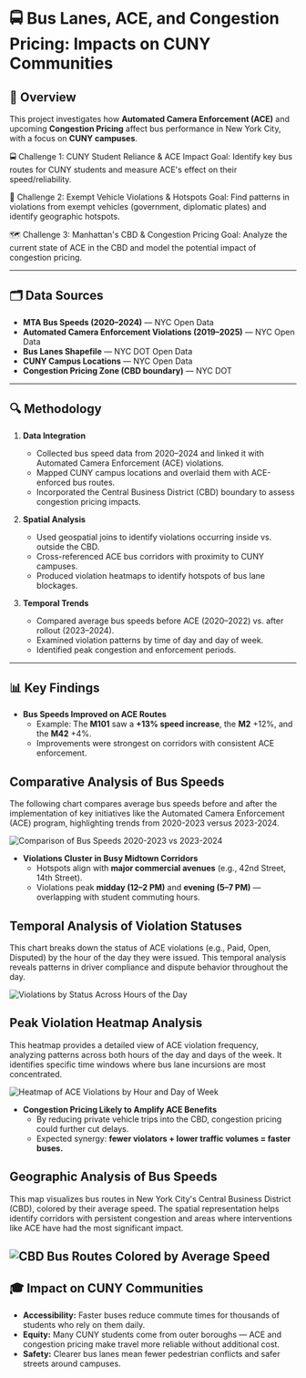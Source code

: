# 🚍 Bus Lanes, ACE, and Congestion Pricing: Impacts on CUNY Communities

## 📌 Overview
This project investigates how **Automated Camera Enforcement (ACE)** and upcoming **Congestion Pricing** affect bus performance in New York City, with a focus on **CUNY campuses**.

🚍 Challenge 1: CUNY Student Reliance & ACE Impact
Goal: Identify key bus routes for CUNY students and measure ACE's effect on their speed/reliability.

🚗 Challenge 2: Exempt Vehicle Violations & Hotspots
Goal: Find patterns in violations from exempt vehicles (government, diplomatic plates) and identify geographic hotspots.

🗺️ Challenge 3: Manhattan's CBD & Congestion Pricing
Goal: Analyze the current state of ACE in the CBD and model the potential impact of congestion pricing.


---

## 🗂️ Data Sources
- **MTA Bus Speeds (2020–2024)** — NYC Open Data  
- **Automated Camera Enforcement Violations (2019–2025)** — NYC Open Data  
- **Bus Lanes Shapefile** — NYC DOT Open Data  
- **CUNY Campus Locations** — NYC Open Data  
- **Congestion Pricing Zone (CBD boundary)** — NYC DOT  

---

## 🔍 Methodology
1. **Data Integration**  
   - Collected bus speed data from 2020–2024 and linked it with Automated Camera Enforcement (ACE) violations.  
   - Mapped CUNY campus locations and overlaid them with ACE-enforced bus routes.  
   - Incorporated the Central Business District (CBD) boundary to assess congestion pricing impacts.  

2. **Spatial Analysis**  
   - Used geospatial joins to identify violations occurring inside vs. outside the CBD.  
   - Cross-referenced ACE bus corridors with proximity to CUNY campuses.  
   - Produced violation heatmaps to identify hotspots of bus lane blockages.  

3. **Temporal Trends**  
   - Compared average bus speeds before ACE (2020–2022) vs. after rollout (2023–2024).  
   - Examined violation patterns by time of day and day of week.  
   - Identified peak congestion and enforcement periods.  

---

## 📊 Key Findings
- **Bus Speeds Improved on ACE Routes**  
  - Example: The **M101** saw a **+13% speed increase**, the **M2** +12%, and the **M42** +4%.  
  - Improvements were strongest on corridors with consistent ACE enforcement.  

## Comparative Analysis of Bus Speeds

The following chart compares average bus speeds before and after the implementation of key initiatives like the Automated Camera Enforcement (ACE) program, highlighting trends from 2020-2023 versus 2023-2024.

![Comparison of Bus Speeds 2020-2023 vs 2023-2024](https://github.com/rayj1981/MTA-Datathon-2025-Bus-Automated-Camera-Enforcement-ACE-Violations/blob/main/Pictures/comparison_bus_speeds_2020-2023_vs_2023-2024.png)


- **Violations Cluster in Busy Midtown Corridors**  
  - Hotspots align with **major commercial avenues** (e.g., 42nd Street, 14th Street).  
  - Violations peak **midday (12–2 PM)** and **evening (5–7 PM)** — overlapping with student commuting hours.  

## Temporal Analysis of Violation Statuses

This chart breaks down the status of ACE violations (e.g., Paid, Open, Disputed) by the hour of the day they were issued. This temporal analysis reveals patterns in driver compliance and dispute behavior throughout the day.

![Violations by Status Across Hours of the Day](https://github.com/rayj1981/MTA-Datathon-2025-Bus-Automated-Camera-Enforcement-ACE-Violations/blob/main/Pictures/violations_by_status_across_hours.png)

## Peak Violation Heatmap Analysis

This heatmap provides a detailed view of ACE violation frequency, analyzing patterns across both hours of the day and days of the week. It identifies specific time windows where bus lane incursions are most concentrated.

![Heatmap of ACE Violations by Hour and Day of Week](https://github.com/rayj1981/MTA-Datathon-2025-Bus-Automated-Camera-Enforcement-ACE-Violations/blob/main/Pictures/HEATMAP%20PICTURE.PNG)



- **Congestion Pricing Likely to Amplify ACE Benefits**  
  - By reducing private vehicle trips into the CBD, congestion pricing could further cut delays.  
  - Expected synergy: **fewer violators + lower traffic volumes = faster buses.**
  
## Geographic Analysis of Bus Speeds

This map visualizes bus routes in New York City's Central Business District (CBD), colored by their average speed. The spatial representation helps identify corridors with persistent congestion and areas where interventions like ACE have had the most significant impact.

![CBD Bus Routes Colored by Average Speed](https://github.com/rayj1981/MTA-Datathon-2025-Bus-Automated-Camera-Enforcement-ACE-Violations/blob/main/Pictures/CBD_routes_colored_by_average_speed.png)
---

## 🎓 Impact on CUNY Communities
- **Accessibility:** Faster buses reduce commute times for thousands of students who rely on them daily.  
- **Equity:** Many CUNY students come from outer boroughs — ACE and congestion pricing make travel more reliable without additional cost.  
- **Safety:** Clearer bus lanes mean fewer pedestrian conflicts and safer streets around campuses.  


